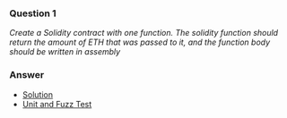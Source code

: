 ### Question 1

_Create a Solidity contract with one function. The solidity function should return the amount of ETH that was passed to it, and the function body should be written in assembly_

### Answer

- [Solution](./assembly-exercises/src/Assembly-5.sol)
- [Unit and Fuzz Test](./assembly-exercises/test/Assembly-5.t.sol)
